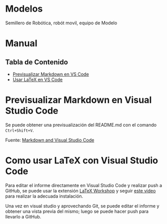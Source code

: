 # Modelos

Semillero de Robótica, robót movil, equipo de Modelo

# Manual
## Tabla de Contenido
- [Previsualizar Markdown en VS Code]()
- [Usar LaTeX en VS Code]()

# Previsualizar Markdown en Visual Studio Code

Se puede obtener una previsualización del README.md con el comando `Ctrl+Shift+V`.

Fuente: [Markdown and Visual Studio Code][markdown]

# Como usar LaTeX con Visual Studio Code

Para editar el informe directamente en Visual Studio Code y realizar push a GitHub, se puede usar la extensión [LaTeX Workshop][latex-workshop] y seguir [este video][latex-video-install] para realizar la adecuada instalación.

Una vez en visual studio y aprovechando Git, se puede editar el informe y obtener una vista previa del mismo; luego se puede hacer push para llevarlo a GitHub.

[//]: # (These are reference links used in the body of this note and get stripped out when the markdown processor does its job.)

[latex-workshop]: <https://marketplace.visualstudio.com/items?itemName=James-Yu.latex-workshop>
[latex-video-install]: <https://www.youtube.com/watch?v=fLP0QVFaeAU>
[markdown]: <https://code.visualstudio.com/Docs/languages/markdown>